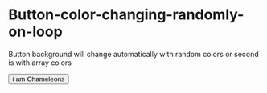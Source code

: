 # Button-color-changing-randomly-on-loop
Button background will change automatically with random colors or second is with array colors

<button type="button" id="background">i am Chameleons</button>

<prev>
  <script type="text/javascript">
    </prev>
var i = 0;
function change() {
  var doc = document.getElementById("background");
  var randomColor = Math.floor(Math.random() * 16777215).toString(16);
  var color = "#" + randomColor;
  doc.style.backgroundColor = color;
  i = (i + 1) % color.length;
}
setInterval(change, 1000);
</script>
